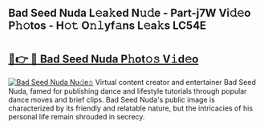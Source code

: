 ## Bad Seed Nuda L𝚎a𝚔ed N𝚞𝚍e - Part-j7W Vi𝚍𝚎o P𝚑𝚘tos - H𝚘𝚝 O𝚗𝚕yf𝚊ns L𝚎a𝚔s LC54E

# <h2><a href="http://kf69j7g.oniu.top/?m=Bad+Seed+Nuda">🔗👉 🔴 Bad Seed Nuda P𝚑ot𝚘𝚜 V𝚒d𝚎o</a></h2>

[![Bad Seed Nuda Nu𝚍e𝚜](https://i.imgur.com/0qMVB7G.gif)](http://kf69j7g.oniu.top/?m=Bad+Seed+Nuda)
Virtual content creator and entertainer Bad Seed Nuda, famed for publishing dance and lifestyle tutorials through popular dance moves and brief clips. Bad Seed Nuda's public image is characterized by its friendly and relatable nature, but the intricacies of his personal life remain shrouded in secrecy.  
